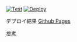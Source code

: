 [![Test](https://github.com/YamaguchiRyuta/portfolio/actions/workflows/test.yml/badge.svg)](https://github.com/YamaguchiRyuta/portfolio/actions/workflows/test.yml)
[![Deploy](https://github.com/YamaguchiRyuta/portfolio/actions/workflows/gh-pages-deploy.yml/badge.svg)](https://github.com/YamaguchiRyuta/portfolio/actions/workflows/gh-pages-deploy.yml)

デプロイ結果 [Github Pages](https://yamaguchiryuta.github.io/portfolio/)

[参考](https://tailblocks.cc/)
